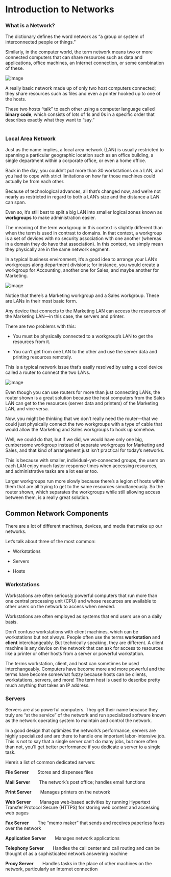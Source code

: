 # Introduction to Networks

### What is a Network?

The dictionary defines the word network as “a group or system of interconnected people or things.” 

Similarly, in the computer world, the term network means two or more connected computers that can share resources such as data and applications, office machines, an Internet connection, or some combination of these.

![image](https://github.com/rw9999/Network-Plus-Notes/assets/134976895/27071395-79aa-498f-9792-a6e8a4d4e617)

A really basic network made up of only two host computers connected; they share resources such as files and even a printer hooked up to one of the hosts.

These two hosts “talk” to each other using a computer language called **binary code**, which consists of lots of 1s and 0s in a specific order that describes exactly what they want to “say.”

#

### Local Area Network

Just as the name implies, a local area network (LAN) is usually restricted to spanning a particular geographic location such as an office building, a single department within a corporate office, or even a home office.

Back in the day, you couldn’t put more than 30 workstations on a LAN, and you had to cope with strict limitations on how far those machines could actually be from each other.

Because of technological advances, all that’s changed now, and we’re not nearly as restricted in regard to both a LAN’s size and the distance a LAN can span. 

Even so, it’s still best to split a big LAN into smaller logical zones known as **workgroups** to make administration easier.

The meaning of the term workgroup in this context is slightly different than when the term is used in contrast to domains. In that context, a workgroup is a set of devices with no security association with one another (whereas in a domain they do have that association). In this context, we simply mean they physically are in the same network segment.

In a typical business environment, it’s a good idea to arrange your LAN’s workgroups along department divisions; for instance, you would create a workgroup for Accounting, another one for Sales, and maybe another for Marketing.

![image](https://github.com/rw9999/Network-Plus-Notes/assets/134976895/cd0ae42d-8565-445a-98db-9202b08ed165)


Notice that there’s a Marketing workgroup and a Sales workgroup. These are LANs in their most basic form.

Any device that connects to the Marketing LAN can access the resources of the Marketing LAN—in this case, the servers and printer.

There are two problems with this:

- You must be physically connected to a workgroup’s LAN to get the resources from it.

- You can’t get from one LAN to the other and use the server data and printing resources remotely.

This is a typical network issue that’s easily resolved by using a cool device called a router to connect the two LANs.

![image](https://github.com/rw9999/Network-Plus-Notes/assets/134976895/72048b22-229b-4b8f-ac66-a0974125dbff)

Even though you can use routers for more than just connecting LANs, the router shown is a great solution because the host computers from the Sales LAN can get to the resources (server data and printers) of the Marketing LAN, and vice versa.

Now, you might be thinking that we don’t really need the router—that we could just physically connect the two workgroups with a type of cable that would allow the Marketing and Sales workgroups to hook up somehow.

Well, we could do that, but if we did, we would have only one big, cumbersome workgroup instead of separate workgroups for Marketing and Sales, and that kind of arrangement just isn’t practical for today’s networks.

This is because with smaller, individual-yet-connected groups, the users on each LAN enjoy much faster response times when accessing resources, and administrative tasks are a lot easier too. 

Larger workgroups run more slowly because there’s a legion of hosts within them that are all trying to get to the same resources simultaneously. So the router shown, which separates the workgroups while still allowing access between them, is a really great solution.

## Common Network Components

There are a lot of different machines, devices, and media that make up our networks. 

Let’s talk about three of the most common:

- Workstations

- Servers

- Hosts

### Workstations

Workstations are often seriously powerful computers that run more than one central processing unit (CPU) and whose resources are available to other users on the network to access when needed.

Workstations are often employed as systems that end users use on a daily basis.

Don’t confuse workstations with client machines, which can be workstations but not always. People often use the terms **workstation** and **client** interchangeably. But technically speaking, they are different. A client machine is any device on the network that can ask for access to resources like a printer or other hosts from a server or powerful workstation.

The terms workstation, client, and host can sometimes be used interchangeably. Computers have become more and more powerful and the terms have become somewhat fuzzy because hosts can be clients, workstations, servers, and more! The term host is used to describe pretty much anything that takes an IP address.

### Servers

Servers are also powerful computers. They get their name because they truly are “at the service” of the network and run specialized software known as the network operating system to maintain and control the network.

In a good design that optimizes the network’s performance, servers are highly specialized and are there to handle one important labor-intensive job. This is not to say that a single server can’t do many jobs, but more often than not, you’ll get better performance if you dedicate a server to a single task. 

Here’s a list of common dedicated servers:

**File Server**&emsp;&emsp;Stores and dispenses files

**Mail Server**&emsp;&emsp;The network’s post office; handles email functions

**Print Server**&emsp;&emsp;Manages printers on the network 

**Web Server**&emsp;&emsp;Manages web-based activities by running Hypertext Transfer Protocol Secure (HTTPS) for storing web content and accessing web pages

**Fax Server**&emsp;&emsp;The “memo maker” that sends and receives paperless faxes over the network

**Application Server**&emsp;&emsp;Manages network applications

**Telephony Server**&emsp;&emsp;Handles the call center and call routing and can be thought of as a sophisticated network answering machine

**Proxy Server**&emsp;&emsp;Handles tasks in the place of other machines on the network, particularly an Internet connection


